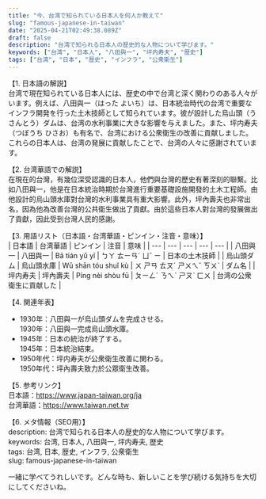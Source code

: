 ```yaml
---
title: "今、台湾で知られている日本人を何人か教えて"
slug: "famous-japanese-in-taiwan"
date: "2025-04-21T02:49:38.089Z"
draft: false
description: "台湾で知られる日本人の歴史的な人物について学びます。"
keywords: ["台湾", "日本人", "八田與一", "坪内寿夫", "歴史"]
tags: ["台湾", "日本", "歴史", "インフラ", "公衆衛生"]
---
```


【1. 日本語の解説】  
台湾で現在知られている日本人には、歴史の中で台湾と深く関わりのある人々がいます。例えば、八田與一（はった よいち）は、日本統治時代の台湾で重要なインフラ開発を行った土木技師として知られています。彼が設計した烏山頭（うさんとう）ダムは、台湾の水利事業に大きな影響を与えました。また、坪内寿夫（つぼうち ひさお）も有名で、台湾における公衆衛生の改善に貢献しました。これらの日本人は、台湾の発展に貢献したことで、台湾の人々に感謝されています。

【2. 台湾華語での解説】  
在現在的台灣，有幾位深受認識的日本人，他們與台灣的歷史有著深刻的聯繫。比如八田與一，他是在日本統治時期於台灣進行重要基礎設施開發的土木工程師。由他設計的烏山頭水庫對台灣的水利事業具有重大影響。此外，坪內壽夫也非常出名，因為他為改善台灣的公共衛生做出了貢獻。由於這些日本人對台灣的發展做出了貢獻，因此受到台灣人民的感謝。

【3. 用語リスト（日本語・台湾華語・ピンイン・注音・意味）】  
| 日本語 | 台湾華語 | ピンイン | 注音 | 意味 |
| --- | --- | --- | --- | --- |
| 八田與一 | 八田與一 | Bā tián yǔ yī | ㄅㄚ ㄊㄧㄢˊ ㄩˇ ㄧ | 日本の土木技師 |
| 烏山頭ダム | 烏山頭水庫 | Wū shān tóu shuǐ kù | ㄨ ㄕㄢ ㄊㄡˊ ㄕㄨㄟˇ ㄎㄨˋ | ダム名 |
| 坪内寿夫 | 坪內壽夫 | Píng nèi shòu fū | ㄆㄧㄥˊ ㄋㄟˋ ㄕㄡˋ ㄈㄨ | 台湾の公衆衛生に貢献した |

【4. 関連年表】  
- 1930年：八田與一が烏山頭ダムを完成させる。  
  1930年：八田與一完成烏山頭水庫。
- 1945年：日本の統治が終了する。  
  1945年：日本統治結束。
- 1950年代：坪内寿夫が公衆衛生改善に関わる。  
  1950年代：坪內壽夫致力於公眾衛生改善。

【5. 参考リンク】  
日本語：https://www.japan-taiwan.org/ja  
台湾華語：https://www.taiwan.net.tw

【6. メタ情報（SEO用）】  
description: 台湾で知られる日本人の歴史的な人物について学びます。  
keywords: 台湾, 日本人, 八田與一, 坪内寿夫, 歴史  
tags: 台湾, 日本, 歴史, インフラ, 公衆衛生  
slug: famous-japanese-in-taiwan

一緒に学べてうれしいです。どんな時も、新しいことを学び続ける気持ちを大切にしてくださいね。